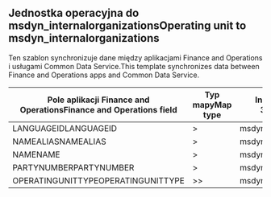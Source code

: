 ## <a name="operating-unit-to-msdyn_internalorganizations"></a><span data-ttu-id="3fa1a-101">Jednostka operacyjna do msdyn_internalorganizations</span><span class="sxs-lookup"><span data-stu-id="3fa1a-101">Operating unit to msdyn_internalorganizations</span></span>

<span data-ttu-id="3fa1a-102">Ten szablon synchronizuje dane między aplikacjami Finance and Operations i usługami Common Data Service.</span><span class="sxs-lookup"><span data-stu-id="3fa1a-102">This template synchronizes data between Finance and Operations apps and Common Data Service.</span></span>

<span data-ttu-id="3fa1a-103">Pole aplikacji Finance and Operations</span><span class="sxs-lookup"><span data-stu-id="3fa1a-103">Finance and Operations field</span></span> | <span data-ttu-id="3fa1a-104">Typ mapy</span><span class="sxs-lookup"><span data-stu-id="3fa1a-104">Map type</span></span> | <span data-ttu-id="3fa1a-105">Inne pole rozwiązania Dynamics 365</span><span class="sxs-lookup"><span data-stu-id="3fa1a-105">Other Dynamics 365 field</span></span> | <span data-ttu-id="3fa1a-106">Wartość domyślna</span><span class="sxs-lookup"><span data-stu-id="3fa1a-106">Default value</span></span>
---|---|---|---
<span data-ttu-id="3fa1a-107">LANGUAGEID</span><span class="sxs-lookup"><span data-stu-id="3fa1a-107">LANGUAGEID</span></span> | > | <span data-ttu-id="3fa1a-108">msdyn_languageid</span><span class="sxs-lookup"><span data-stu-id="3fa1a-108">msdyn_languageid</span></span> | 
<span data-ttu-id="3fa1a-109">NAMEALIAS</span><span class="sxs-lookup"><span data-stu-id="3fa1a-109">NAMEALIAS</span></span> | > | <span data-ttu-id="3fa1a-110">msdyn_namealias</span><span class="sxs-lookup"><span data-stu-id="3fa1a-110">msdyn_namealias</span></span> | 
<span data-ttu-id="3fa1a-111">NAME</span><span class="sxs-lookup"><span data-stu-id="3fa1a-111">NAME</span></span> | > | <span data-ttu-id="3fa1a-112">msdyn_name</span><span class="sxs-lookup"><span data-stu-id="3fa1a-112">msdyn_name</span></span> | 
<span data-ttu-id="3fa1a-113">PARTYNUMBER</span><span class="sxs-lookup"><span data-stu-id="3fa1a-113">PARTYNUMBER</span></span> | > | <span data-ttu-id="3fa1a-114">msdyn_partynumber</span><span class="sxs-lookup"><span data-stu-id="3fa1a-114">msdyn_partynumber</span></span> | 
<span data-ttu-id="3fa1a-115">OPERATINGUNITTYPE</span><span class="sxs-lookup"><span data-stu-id="3fa1a-115">OPERATINGUNITTYPE</span></span> | >> | <span data-ttu-id="3fa1a-116">msdyn_type</span><span class="sxs-lookup"><span data-stu-id="3fa1a-116">msdyn_type</span></span> | 
